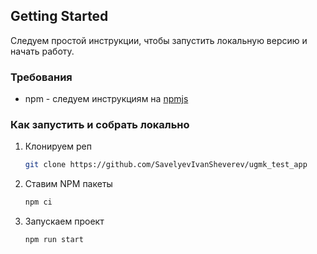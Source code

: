 ## Getting Started

Следуем простой инструкции, чтобы запустить локальную версию и начать работу.

### Требования

- npm - следуем инструкциям на [npmjs](https://www.npmjs.com/get-npm)

### Как запустить и собрать локально

1. Клонируем реп
    ```sh
    git clone https://github.com/SavelyevIvanSheverev/ugmk_test_app
    ```
2. Ставим NPM пакеты
    ```sh
    npm ci
    ```
3. Запускаем проект
   ```sh
   npm run start
   ```
